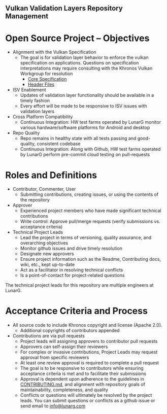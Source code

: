 ## Vulkan Validation Layers Repository Management

# **Open Source Project – Objectives**

* Alignment with the Vulkan Specification
  - The goal is for validation layer behavior to enforce the vulkan specification on applications. Questions on specification
interpretations may require consulting with the Khronos Vulkan Workgroup for resolution
    - [Core Specification](https://www.khronos.org/registry/vulkan/specs/1.0/html/vkspec.html)
    - [Header Files](https://www.khronos.org/registry/vulkan/#headers)
* ISV Enablement
  - Updates of validation layer functionality should be available in a timely fashion
  - Every effort will be made to be responsive to ISV issues with validation layers
* Cross Platform Compatibility
  - Continuous Integration: HW test farms operated by LunarG monitor various hardware/software platforms for Android and desktop
* Repo Quality
  - Repo remains in healthy state with all tests passing and good-quality, consistent codebase
  - Continuous Integration: Along with Github, HW test farms operated by LunarG perform pre-commit cloud testing
on pull-requests

# **Roles and Definitions**
* Contributor, Commenter, User
  - Submitting contributions, creating issues, or using the contents of the repository
* Approver
  - Experienced project members who have made significant technical contributions
  - Write control: Approve pull/merge requests (verify submissions vs. acceptance criteria)
* Technical Project Leads
  - Lead the project in terms of versioning, quality assurance, and overarching objectives
  - Monitor github issues and drive timely resolution
  - Designate new approvers
  - Ensure project information such as the Readme, Contributing docs, wiki, etc., kept up-to-date
  - Act as a facilitator in resolving technical conflicts
  - Is a point-of-contact for project-related questions

The technical project leads for this repository are multiple engineers at LunarG.

# **Acceptance Criteria and Process**
  - All source code to include Khronos copyright and license (Apache 2.0).
    - Additional copyrights of contributors appended
  - Contributions are via pull requests
    - Project leads will assigning approvers to contributor pull requests
    - Approvers can self-assign their reviewers
    - For complex or invasive contributions, Project Leads may request approval from specific reviewers
    - At least one review approval is required to complete a pull request
    - The goal is to be responsive to contributors while ensuring acceptance criteria is met and to facilitate their submissions
    - Approval is dependent upon adherence to the guidelines in [CONTRIBUTING.md](CONTRIBUTING.md), and alignment with
repository goals of maintainability, completeness, and quality
    - Conflicts or questions will ultimately be resolved by the project leads. You can submit questions or conflicts as a github issue or send email to info@lunarg.com
